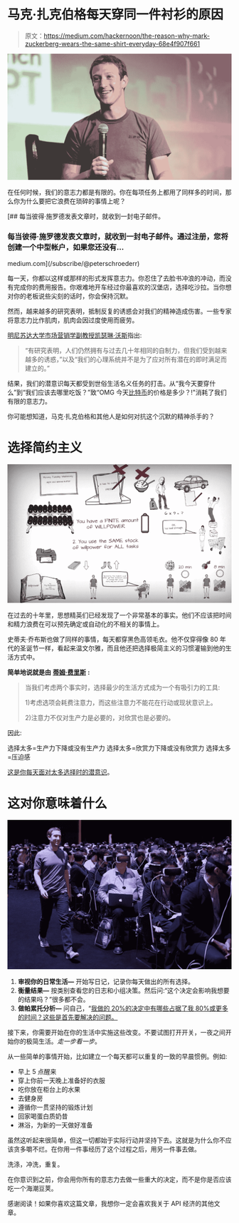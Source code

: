# 马克·扎克伯格每天穿同一件衬衫的原因

> 原文：<https://medium.com/hackernoon/the-reason-why-mark-zuckerberg-wears-the-same-shirt-everyday-68e4f907f661>

![](img/31ea75c44c3bc2e33d661ebd16c069b5.png)

在任何时候，我们的意志力都是有限的。你在每项任务上都用了同样多的时间，那么你为什么要把它浪费在琐碎的事情上呢？

[](/subscribe/@peterschroederr) [## 每当彼得·施罗德发表文章时，就收到一封电子邮件。

### 每当彼得·施罗德发表文章时，就收到一封电子邮件。通过注册，您将创建一个中型帐户，如果您还没有…

medium.com](/subscribe/@peterschroederr) 

每一天，你都以这样或那样的形式发挥意志力。你忍住了去脸书冲浪的冲动，而没有完成你的费用报告。你艰难地开车经过你最喜欢的汉堡店，选择吃沙拉。当你想对你的老板说些尖刻的话时，你会保持沉默。

然而，越来越多的研究表明，抵制反复的诱惑会对我们的精神造成伤害。一些专家将意志力比作肌肉，肌肉会因过度使用而疲劳。

[明尼苏达大学市场营销学副教授凯瑟琳·沃斯](http://www.nytimes.com/2010/10/09/your-money/09shortcuts.html)指出:

> “有研究表明，人们仍然拥有与过去几十年相同的自制力，但我们受到越来越多的诱惑，”以及“我们的心理系统并不是为了应对所有潜在的即时满足而建立的。”

结果，我们的潜意识每天都受到世俗生活名义任务的打击。从“我今天要穿什么”到“我们应该去哪里吃饭？”致“OMG 今天[比特币](https://hackernoon.com/how-i-turned-26-24-into-1-000-of-bitcoin-c0b44bf2b17d)的价格是多少？!"消耗了我们有限的意志力。

你可能想知道，马克·扎克伯格和其他人是如何对抗这个沉默的精神杀手的？

# 选择简约主义

![](img/6b436213e7b553fdb884e48bbddbe15d.png)

在过去的十年里，思想精英们已经发现了一个非常基本的事实。他们不应该把时间和精力浪费在可以预先确定或自动化的不相关的事情上。

史蒂夫·乔布斯也做了同样的事情，每天都穿黑色高领毛衣。他不仅穿得像 80 年代的圣诞节一样，看起来温文尔雅，而且他还把选择极简主义的习惯灌输到他的生活方式中。

**简单地说就是由** [**蒂姆·费里斯**](https://tim.blog/2008/02/06/the-choice-minimal-lifestyle-6-formulas-for-more-output-and-less-overwhelm/) **:**

> 当我们考虑两个事实时，选择最少的生活方式成为一个有吸引力的工具:
> 
> 1)考虑选项会耗费注意力，而这些注意力不能花在行动或现状意识上。
> 
> 2)注意力不仅对生产力是必要的，对欣赏也是必要的。

因此:

选择太多=生产力下降或没有生产力
选择太多=欣赏力下降或没有欣赏力
选择太多=压迫感

[这是你每天面对太多选择时的潜意识](https://youtu.be/QX_oy9614HQ)。

# 这对你意味着什么

![](img/2753966098fdb5a172a7d103bc625ec6.png)

1.  **审视你的日常生活—** 开始写日记，记录你每天做出的所有选择。
2.  **衡量结果—** 按类别查看您的日志和小组决策。然后问:“这个决定会影响我想要的结果吗？”很多都不会。
3.  **做帕累托分析—** 问自己，“[我做的 20%的决定中有哪些占据了我 80%或更多的时间？这些是首先要解决的问题。](https://www.mindtools.com/pages/article/newTED_01.htm)

接下来，你需要开始在你的生活中实施这些改变。不要试图打开开关，一夜之间开始你的极简生活。*走一步看一步*。

从一些简单的事情开始，比如建立一个每天都可以重复的一致的早晨惯例。例如:

*   早上 5 点醒来
*   穿上你前一天晚上准备好的衣服
*   吃你放在柜台上的水果
*   去健身房
*   遵循你一贯坚持的锻炼计划
*   回家喝蛋白质奶昔
*   淋浴，为新的一天做好准备

虽然这听起来很简单，但这一切都始于实际行动并坚持下去。这就是为什么你不应该贪多嚼不烂。在你用一件事经历了这个过程之后，用另一件事去做。

洗涤，冲洗，重复。

在你意识到之前，你会用你所有的意志力去做一些重大的决定，而不是你是否应该吃一个海潮豆荚。

感谢阅读！如果你喜欢这篇文章，我想你一定会喜欢我关于 API 经济的其他文章。
